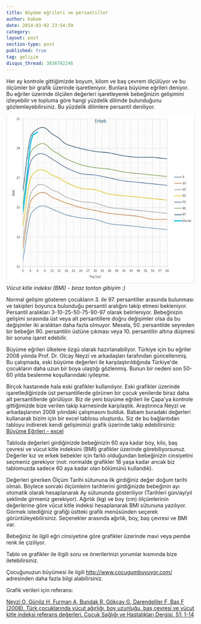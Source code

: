 ```yaml
---
title: Büyüme eğrileri ve persantiller
author: babam
date: 2014-03-02 23:54:59
category:
layout: post
section-type: post
published: true
tag: gelişim
disqus_thread: 3836782246
---
```


Her ay kontrole gittiğimizde boyum, kilom ve baş çevrem ölçülüyor ve bu ölçümler bir grafik üzerinde işaretleniyor. Bunlara büyüme eğrileri deniyor. Bu eğriler üzerinde ölçülen değerleri işaretleyerek bebeğinizin gelişimini izleyebilir ve topluma göre hangi yüzdelik dilimde bulunduğunu gözlemleyebilirsiniz. Bu yüzdelik dilimlere persantil deniliyor.

![Vücut kitle indeksi (BMI) - biraz tonton gibiyim :)](/img/posts/BMI.jpg)
*Vücut kitle indeksi (BMI) - biraz tonton gibiyim :)*

Normal gelişim gösteren çocukların 3. ile 97. persantiller arasında bulunması ve takipleri boyunca bulunduğu persantil aralığını takip etmesi bekleniyor. Persantil aralıkları 3-10-25-50-75-90-97 olarak belirleniyor. Bebeğinizin gelişimi sırasında üst veya alt persantillere doğru değişimler olsa da bu değişimler iki aralıktan daha fazla olmuyor. Mesela, 50. persantilde seyreden bir bebeğin 90. persantilin üstüne çıkması veya 10. persantilin altına düşmesi bir soruna işaret edebilir.

Büyüme eğrileri ülkelere özgü olarak hazırlanabiliyor. Türkiye için bu eğriler 2008 yılında Prof. Dr. Olcay Neyzi ve arkadaşları tarafından güncellenmiş. Bu çalışmada, eski büyüme değerleri ile karşılaştırıldığında Türkiye'de çocukların daha uzun bir boya ulaştığı gözlenmiş. Bunun bir nedeni son 50-60 yılda beslenme koşullarındaki iyileşme.

Birçok hastanede hala eski grafikler kullanılıyor. Eski grafikler üzerinde işaretlediğinizde üst persantillerde görünen bir çocuk yenilerde biraz daha alt persantillerde görülüyor. Biz de yeni büyüme eğrileri ile Çapa'ya kontrole gittiğimizde bize verilen takip karnesinde karşılaştık. Araştırınca Neyzi ve arkadaşlarının 2008 yılındaki çalışmasını bulduk. Babam buradaki değerleri kullanarak bizim için bir excel tablosu oluşturdu. Siz de bu bağlantıdan tabloyu indirerek kendi gelişiminizi grafik üzerinde takip edebilirsiniz: [Büyüme Eğrileri - excel](/img/posts/buyume_egrileri_e1a5.com_.xlsx)

Tabloda değerleri girdiğinizde bebeğinizin 60 aya kadar boy, kilo, baş çevresi ve vücut kitle indeksini (BMI) grafikler üzerinde görebiliyorsunuz. Değerler kız ve erkek bebekler için farklı olduğundan bebeğinizin cinsiyetini seçmeniz gerekiyor (not: normalde grafikler 18 yaşa kadar ancak biz tablomuzda sadece 60 aya kadar olan bölümünü kullandık).

Değerleri girerken Ölçüm Tarihi sütununa ilk girdiğiniz değer doğum tarihi olmalı. Böylece sonraki ölçümleirn tarihlerini girdiğinizde bebeğinin ayı otomatik olarak hesaplanarak Ay sütununda gösteriliyor (Tarihleri gün/ay/yıl şeklinde girmeniz gerekiyor). Ağırlık (kg) ve boy (cm) ölçümlerinin değerlerine göre vücut kitle indeksi hesaplanarak BMI sütununa yazılıyor. Görmek istediğiniz grafiği üstteki grafik menüsünden seçerek görüntüleyebilirsiniz. Seçenekler arasında ağırlık, boy, baş çevresi ve BMI var.

Bebeğiniz ile ilgili eğri cinsiyetine göre grafikler üzerinde mavi veya pembe renk ile çiziliyor.

Tablo ve grafikler ile iligili soru ve önerilerinizi yorumlar kısmında bize iletebilirsiniz.

Çocuğunuzun büyümesi ile ilgili <a href="http://www.cocugumbuyuyor.com/" target="_blank">http://www.cocugumbuyuyor.com/</a> adresinden daha fazla bilgi alabilirsiniz.

Grafik verileri için referans:

<a href="http://www.cshd.org.tr/csh/pdf/pdf_CSH_279.pdf">Neyzi O, Günöz H, Furman A, Bundak R, Gökçay G, Darendeliler F, Baş F (2008). Türk çocuklarında vücut ağırlığı, boy uzunluğu, baş çevresi ve vücut kitle indeksi referans değerleri. Çocuk Sağlığı ve Hastalıkları Dergisi, 51: 1-14 </a>
